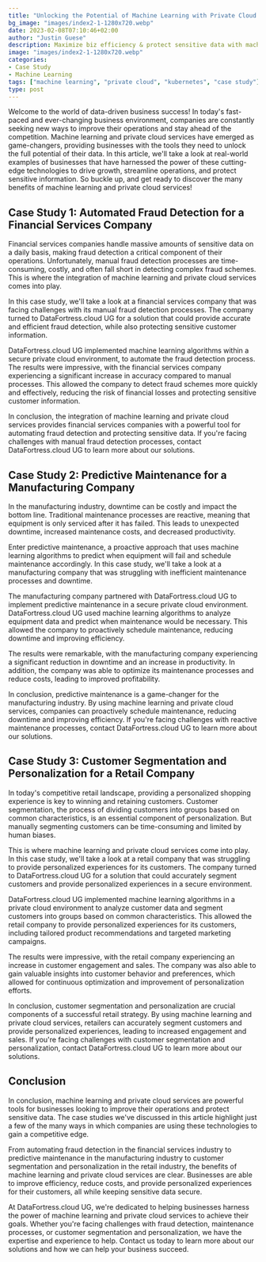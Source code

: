 ```yaml
---
title: "Unlocking the Potential of Machine Learning with Private Cloud Services: Real-World Case Studies"
bg_image: "images/index2-1-1280x720.webp"
date: 2023-02-08T07:10:46+02:00
author: "Justin Guese"
description: Maximize biz efficiency & protect sensitive data with machine learning & private cloud services. See real-world case studies & contact us today!
image: "images/index2-1-1280x720.webp"
categories:
- Case Study
- Machine Learning
tags: ["machine learning", "private cloud", "kubernetes", "case study"]
type: post
---
```



Welcome to the world of data-driven business success! In today's fast-paced and ever-changing business environment, companies are constantly seeking new ways to improve their operations and stay ahead of the competition. Machine learning and private cloud services have emerged as game-changers, providing businesses with the tools they need to unlock the full potential of their data. In this article, we'll take a look at real-world examples of businesses that have harnessed the power of these cutting-edge technologies to drive growth, streamline operations, and protect sensitive information. So buckle up, and get ready to discover the many benefits of machine learning and private cloud services!

## Case Study 1: Automated Fraud Detection for a Financial Services Company

Financial services companies handle massive amounts of sensitive data on a daily basis, making fraud detection a critical component of their operations. Unfortunately, manual fraud detection processes are time-consuming, costly, and often fall short in detecting complex fraud schemes. This is where the integration of machine learning and private cloud services comes into play.

In this case study, we'll take a look at a financial services company that was facing challenges with its manual fraud detection processes. The company turned to DataFortress.cloud UG for a solution that could provide accurate and efficient fraud detection, while also protecting sensitive customer information.

DataFortress.cloud UG implemented machine learning algorithms within a secure private cloud environment, to automate the fraud detection process. The results were impressive, with the financial services company experiencing a significant increase in accuracy compared to manual processes. This allowed the company to detect fraud schemes more quickly and effectively, reducing the risk of financial losses and protecting sensitive customer information.

In conclusion, the integration of machine learning and private cloud services provides financial services companies with a powerful tool for automating fraud detection and protecting sensitive data. If you're facing challenges with manual fraud detection processes, contact DataFortress.cloud UG to learn more about our solutions.

## Case Study 2: Predictive Maintenance for a Manufacturing Company

In the manufacturing industry, downtime can be costly and impact the bottom line. Traditional maintenance processes are reactive, meaning that equipment is only serviced after it has failed. This leads to unexpected downtime, increased maintenance costs, and decreased productivity.

Enter predictive maintenance, a proactive approach that uses machine learning algorithms to predict when equipment will fail and schedule maintenance accordingly. In this case study, we'll take a look at a manufacturing company that was struggling with inefficient maintenance processes and downtime.

The manufacturing company partnered with DataFortress.cloud UG to implement predictive maintenance in a secure private cloud environment. DataFortress.cloud UG used machine learning algorithms to analyze equipment data and predict when maintenance would be necessary. This allowed the company to proactively schedule maintenance, reducing downtime and improving efficiency.

The results were remarkable, with the manufacturing company experiencing a significant reduction in downtime and an increase in productivity. In addition, the company was able to optimize its maintenance processes and reduce costs, leading to improved profitability.

In conclusion, predictive maintenance is a game-changer for the manufacturing industry. By using machine learning and private cloud services, companies can proactively schedule maintenance, reducing downtime and improving efficiency. If you're facing challenges with reactive maintenance processes, contact DataFortress.cloud UG to learn more about our solutions.


## Case Study 3: Customer Segmentation and Personalization for a Retail Company

In today's competitive retail landscape, providing a personalized shopping experience is key to winning and retaining customers. Customer segmentation, the process of dividing customers into groups based on common characteristics, is an essential component of personalization. But manually segmenting customers can be time-consuming and limited by human biases.

This is where machine learning and private cloud services come into play. In this case study, we'll take a look at a retail company that was struggling to provide personalized experiences for its customers. The company turned to DataFortress.cloud UG for a solution that could accurately segment customers and provide personalized experiences in a secure environment.

DataFortress.cloud UG implemented machine learning algorithms in a private cloud environment to analyze customer data and segment customers into groups based on common characteristics. This allowed the retail company to provide personalized experiences for its customers, including tailored product recommendations and targeted marketing campaigns.

The results were impressive, with the retail company experiencing an increase in customer engagement and sales. The company was also able to gain valuable insights into customer behavior and preferences, which allowed for continuous optimization and improvement of personalization efforts.

In conclusion, customer segmentation and personalization are crucial components of a successful retail strategy. By using machine learning and private cloud services, retailers can accurately segment customers and provide personalized experiences, leading to increased engagement and sales. If you're facing challenges with customer segmentation and personalization, contact DataFortress.cloud UG to learn more about our solutions.

## Conclusion

In conclusion, machine learning and private cloud services are powerful tools for businesses looking to improve their operations and protect sensitive data. The case studies we've discussed in this article highlight just a few of the many ways in which companies are using these technologies to gain a competitive edge.

From automating fraud detection in the financial services industry to predictive maintenance in the manufacturing industry to customer segmentation and personalization in the retail industry, the benefits of machine learning and private cloud services are clear. Businesses are able to improve efficiency, reduce costs, and provide personalized experiences for their customers, all while keeping sensitive data secure.

At DataFortress.cloud UG, we're dedicated to helping businesses harness the power of machine learning and private cloud services to achieve their goals. Whether you're facing challenges with fraud detection, maintenance processes, or customer segmentation and personalization, we have the expertise and experience to help. Contact us today to learn more about our solutions and how we can help your business succeed.